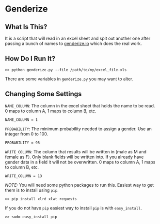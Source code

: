 Genderize
=========

What Is This?
-------------

It is a script that will read in an excel sheet and spit out another one
after passing a bunch of names to [genderize.io](http://genderize.io/) which does the real work.

How Do I Run It?
----------------

    >> python genderize.py --file /path/to/my/excel_file.xls

There are some variables in `genderize.py` you may want to alter.

Changing Some Settings
----------------------

`NAME_COLUMN`: The column in the excel sheet that holds the name to be read. 
0 maps to column A, 1 maps to column B, etc.

    NAME_COLUMN = 1

`PROBABILITY`: The minimum probability needed to assign a gender. Use an integer from 0 to 100.

    PROBABILITY = 95

`WRITE_COLUMN`: The column that results will be written in (male as M and female as F). Only blank fields will be written into. If you already have gender data in a field it will not be overwritten.
0 maps to column A, 1 maps to column B, etc.

    WRITE_COLUMN = 13


*NOTE:* You will need some python packages to run this. Easiest way to get them is to install using `pip`.

    >> pip install xlrd xlwt requests

If you do not have `pip` easiest way to install `pip` is with `easy_install`.

    >> sudo easy_install pip
